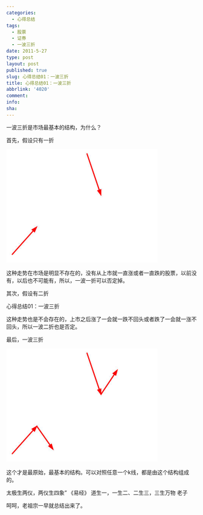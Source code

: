 ```yaml
---
categories:
  - 心得总结
tags:
  - 股票
  - 证券
  - 一波三折
date: 2011-5-27
type: post
layout: post
published: true
slug: 心得总结01：一波三折
title: 心得总结01：一波三折
abbrlink: '4020'
comment:
info:
sha:
---
```



一波三折是市场最基本的结构，为什么？

首先，假设只有一折

![20110527-0](/images/20110527-0.jpeg)

这种走势在市场是明显不存在的，没有从上市就一直涨或者一直跌的股票，以前没有，以后也不可能有，所以，一波一折可以否定掉。


其次，假设有二折

心得总结01：一波三折

这种走势也是不会存在的，上市之后涨了一会就一跌不回头或者跌了一会就一涨不回头，所以一波二折也是否定。

最后，一波三折

 
![20110527-1](/images/20110527-1.jpeg)

这个才是最原始，最基本的结构。可以对照任意一个k线，都是由这个结构组成的。

太极生两仪，两仪生四象” 《易经》
道生一，一生二、二生三，三生万物  老子

呵呵，老祖宗一早就总结出来了。
